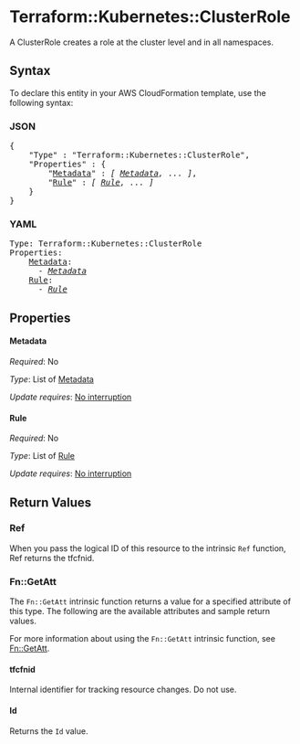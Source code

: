 # Terraform::Kubernetes::ClusterRole

A ClusterRole creates a role at the cluster level and in all namespaces.

## Syntax

To declare this entity in your AWS CloudFormation template, use the following syntax:

### JSON

<pre>
{
    "Type" : "Terraform::Kubernetes::ClusterRole",
    "Properties" : {
        "<a href="#metadata" title="Metadata">Metadata</a>" : <i>[ <a href="metadata.md">Metadata</a>, ... ]</i>,
        "<a href="#rule" title="Rule">Rule</a>" : <i>[ <a href="rule.md">Rule</a>, ... ]</i>
    }
}
</pre>

### YAML

<pre>
Type: Terraform::Kubernetes::ClusterRole
Properties:
    <a href="#metadata" title="Metadata">Metadata</a>: <i>
      - <a href="metadata.md">Metadata</a></i>
    <a href="#rule" title="Rule">Rule</a>: <i>
      - <a href="rule.md">Rule</a></i>
</pre>

## Properties

#### Metadata

_Required_: No

_Type_: List of <a href="metadata.md">Metadata</a>

_Update requires_: [No interruption](https://docs.aws.amazon.com/AWSCloudFormation/latest/UserGuide/using-cfn-updating-stacks-update-behaviors.html#update-no-interrupt)

#### Rule

_Required_: No

_Type_: List of <a href="rule.md">Rule</a>

_Update requires_: [No interruption](https://docs.aws.amazon.com/AWSCloudFormation/latest/UserGuide/using-cfn-updating-stacks-update-behaviors.html#update-no-interrupt)

## Return Values

### Ref

When you pass the logical ID of this resource to the intrinsic `Ref` function, Ref returns the tfcfnid.

### Fn::GetAtt

The `Fn::GetAtt` intrinsic function returns a value for a specified attribute of this type. The following are the available attributes and sample return values.

For more information about using the `Fn::GetAtt` intrinsic function, see [Fn::GetAtt](https://docs.aws.amazon.com/AWSCloudFormation/latest/UserGuide/intrinsic-function-reference-getatt.html).

#### tfcfnid

Internal identifier for tracking resource changes. Do not use.

#### Id

Returns the <code>Id</code> value.

